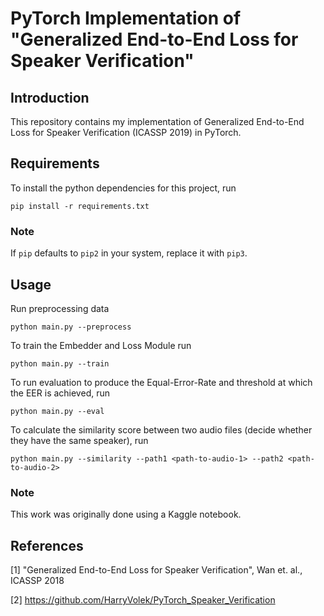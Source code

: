 # PyTorch Implementation of "Generalized End-to-End Loss for Speaker Verification"

## Introduction

This repository contains my implementation of Generalized End-to-End Loss for Speaker Verification (ICASSP 2019) in PyTorch.

## Requirements

To install the python dependencies for this project, run

```
pip install -r requirements.txt
```

### Note

If `pip` defaults to `pip2` in your system, replace it with `pip3`.

## Usage

Run preprocessing data

```
python main.py --preprocess
```

To train the Embedder and Loss Module run

```
python main.py --train
```

To run evaluation to produce the Equal-Error-Rate and threshold at which the EER is achieved, run

```
python main.py --eval
```

To calculate the similarity score between two audio files (decide whether they have the same speaker), run

```
python main.py --similarity --path1 <path-to-audio-1> --path2 <path-to-audio-2>
```

### Note

This work was originally done using a Kaggle notebook.

## References

[1] "Generalized End-to-End Loss for Speaker Verification", Wan et. al., ICASSP 2018

[2] https://github.com/HarryVolek/PyTorch_Speaker_Verification
